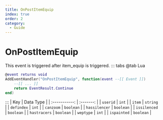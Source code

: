 ```yaml
---
title: OnPostItemEquip
index: true
order: 2
category:
  - Guide
---
```


# OnPostItemEquip
This event is triggered after item_equip is triggered.
::: tabs
@tab Lua
```lua
@event returns void
AddEventHandler("OnPostItemEquip", function(event --[[ Event ]])
    --[[ ... ]]
    return EventResult.Continue
end)
```

:::
|      Key      | Data Type |
| :-----------: | :-------: |
|    `userid`   |   `int`   |
|     `item`    |  `string` |
|   `defindex`  |   `int`   |
|   `canzoom`   | `boolean` |
| `hassilencer` | `boolean` |
|  `issilenced` | `boolean` |
|  `hastracers` | `boolean` |
|   `weptype`   |   `int`   |
|  `ispainted`  | `boolean` |